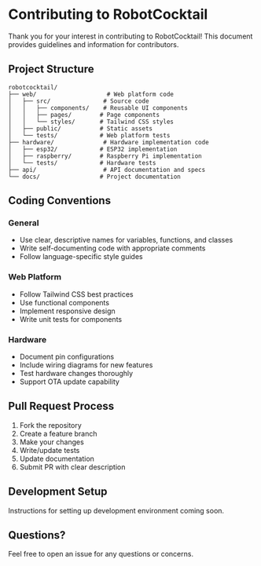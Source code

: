 # Contributing to RobotCocktail

Thank you for your interest in contributing to RobotCocktail! This document provides guidelines and information for contributors.

## Project Structure

```
robotcocktail/
├── web/                    # Web platform code
│   ├── src/               # Source code
│   │   ├── components/    # Reusable UI components
│   │   ├── pages/        # Page components
│   │   └── styles/       # Tailwind CSS styles
│   ├── public/           # Static assets
│   └── tests/            # Web platform tests
├── hardware/              # Hardware implementation code
│   ├── esp32/            # ESP32 implementation
│   ├── raspberry/        # Raspberry Pi implementation
│   └── tests/            # Hardware tests
├── api/                   # API documentation and specs
└── docs/                 # Project documentation
```

## Coding Conventions

### General
- Use clear, descriptive names for variables, functions, and classes
- Write self-documenting code with appropriate comments
- Follow language-specific style guides

### Web Platform
- Follow Tailwind CSS best practices
- Use functional components
- Implement responsive design
- Write unit tests for components

### Hardware
- Document pin configurations
- Include wiring diagrams for new features
- Test hardware changes thoroughly
- Support OTA update capability

## Pull Request Process

1. Fork the repository
2. Create a feature branch
3. Make your changes
4. Write/update tests
5. Update documentation
6. Submit PR with clear description

## Development Setup

Instructions for setting up development environment coming soon.

## Questions?

Feel free to open an issue for any questions or concerns.
